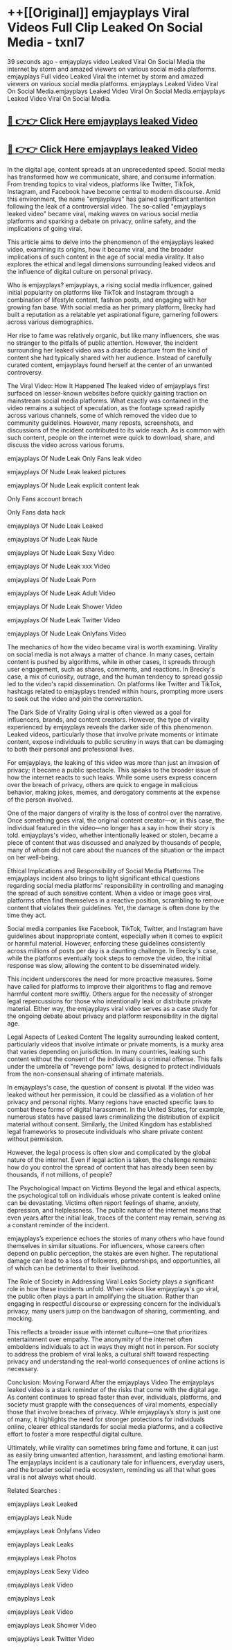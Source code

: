 # ++[[Original]] emjayplays Viral Videos Full Clip Leaked On Social Media - txnl7<br>

39 seconds ago - emjayplays video Leaked Viral On Social Media the internet by storm and amazed viewers on various social media platforms.
emjayplays Full video Leaked Viral the internet by storm and amazed viewers on various social media platforms. emjayplays Leaked Video Viral On Social Media.emjayplays Leaked Video Viral On Social Media.emjayplays Leaked Video Viral On Social Media.<br>


## [🔴 👉👉 Click Here emjayplays leaked Video ](https://onlyclips.site?title=emjayplays&ref=git)

## [🔴 👉👉 Click Here emjayplays leaked Video ](https://onlyclips.site?title=emjayplays&ref=git)

In the digital age, content spreads at an unprecedented speed. Social media has transformed how we communicate, share, and consume information. From trending topics to viral videos, platforms like Twitter, TikTok, Instagram, and Facebook have become central to modern discourse. Amid this environment, the name "emjayplays" has gained significant attention following the leak of a controversial video. The so-called "emjayplays leaked video" became viral, making waves on various social media platforms and sparking a debate on privacy, online safety, and the implications of going viral.

This article aims to delve into the phenomenon of the emjayplays leaked video, examining its origins, how it became viral, and the broader implications of such content in the age of social media virality. It also explores the ethical and legal dimensions surrounding leaked videos and the influence of digital culture on personal privacy.

Who is emjayplays?
emjayplays, a rising social media influencer, gained initial popularity on platforms like TikTok and Instagram through a combination of lifestyle content, fashion posts, and engaging with her growing fan base. With social media as her primary platform, Brecky had built a reputation as a relatable yet aspirational figure, garnering followers across various demographics.

Her rise to fame was relatively organic, but like many influencers, she was no stranger to the pitfalls of public attention. However, the incident surrounding her leaked video was a drastic departure from the kind of content she had typically shared with her audience. Instead of carefully curated content, emjayplays found herself at the center of an unwanted controversy.

The Viral Video: How It Happened
The leaked video of emjayplays first surfaced on lesser-known websites before quickly gaining traction on mainstream social media platforms. What exactly was contained in the video remains a subject of speculation, as the footage spread rapidly across various channels, some of which removed the video due to community guidelines. However, many reposts, screenshots, and discussions of the incident contributed to its wide reach. As is common with such content, people on the internet were quick to download, share, and discuss the video across various forums.

emjayplays Of Nude Leak Only Fans leak video

emjayplays Of Nude Leak leaked pictures

emjayplays Of Nude Leak explicit content leak

Only Fans account breach

Only Fans data hack

emjayplays Of Nude Leak Leaked

emjayplays Of Nude Leak Nude

emjayplays Of Nude Leak Sexy Video

emjayplays Of Nude Leak xxx Video

emjayplays Of Nude Leak Porn

emjayplays Of Nude Leak Adult Video

emjayplays Of Nude Leak Shower Video

emjayplays Of Nude Leak Twitter Video

emjayplays Of Nude Leak Onlyfans Video

The mechanics of how the video became viral is worth examining. Virality on social media is not always a matter of chance. In many cases, certain content is pushed by algorithms, while in other cases, it spreads through user engagement, such as shares, comments, and reactions. In Brecky's case, a mix of curiosity, outrage, and the human tendency to spread gossip led to the video's rapid dissemination. On platforms like Twitter and TikTok, hashtags related to emjayplays trended within hours, prompting more users to seek out the video and join the conversation.

The Dark Side of Virality
Going viral is often viewed as a goal for influencers, brands, and content creators. However, the type of virality experienced by emjayplays reveals the darker side of this phenomenon. Leaked videos, particularly those that involve private moments or intimate content, expose individuals to public scrutiny in ways that can be damaging to both their personal and professional lives.

For emjayplays, the leaking of this video was more than just an invasion of privacy; it became a public spectacle. This speaks to the broader issue of how the internet reacts to such leaks. While some users express concern over the breach of privacy, others are quick to engage in malicious behavior, making jokes, memes, and derogatory comments at the expense of the person involved.

One of the major dangers of virality is the loss of control over the narrative. Once something goes viral, the original content creator—or, in this case, the individual featured in the video—no longer has a say in how their story is told. emjayplays's video, whether intentionally leaked or stolen, became a piece of content that was discussed and analyzed by thousands of people, many of whom did not care about the nuances of the situation or the impact on her well-being.

Ethical Implications and Responsibility of Social Media Platforms
The emjayplays incident also brings to light significant ethical questions regarding social media platforms' responsibility in controlling and managing the spread of such sensitive content. When a video or image goes viral, platforms often find themselves in a reactive position, scrambling to remove content that violates their guidelines. Yet, the damage is often done by the time they act.

Social media companies like Facebook, TikTok, Twitter, and Instagram have guidelines about inappropriate content, especially when it comes to explicit or harmful material. However, enforcing these guidelines consistently across millions of posts per day is a daunting challenge. In Brecky's case, while the platforms eventually took steps to remove the video, the initial response was slow, allowing the content to be disseminated widely.

This incident underscores the need for more proactive measures. Some have called for platforms to improve their algorithms to flag and remove harmful content more swiftly. Others argue for the necessity of stronger legal repercussions for those who intentionally leak or distribute private material. Either way, the emjayplays viral video serves as a case study for the ongoing debate about privacy and platform responsibility in the digital age.

Legal Aspects of Leaked Content
The legality surrounding leaked content, particularly videos that involve intimate or private moments, is a murky area that varies depending on jurisdiction. In many countries, leaking such content without the consent of the individual is a criminal offense. This falls under the umbrella of "revenge porn" laws, designed to protect individuals from the non-consensual sharing of intimate materials.

In emjayplays's case, the question of consent is pivotal. If the video was leaked without her permission, it could be classified as a violation of her privacy and personal rights. Many regions have enacted specific laws to combat these forms of digital harassment. In the United States, for example, numerous states have passed laws criminalizing the distribution of explicit material without consent. Similarly, the United Kingdom has established legal frameworks to prosecute individuals who share private content without permission.

However, the legal process is often slow and complicated by the global nature of the internet. Even if legal action is taken, the challenge remains: how do you control the spread of content that has already been seen by thousands, if not millions, of people?

The Psychological Impact on Victims
Beyond the legal and ethical aspects, the psychological toll on individuals whose private content is leaked online can be devastating. Victims often report feelings of shame, anxiety, depression, and helplessness. The public nature of the internet means that even years after the initial leak, traces of the content may remain, serving as a constant reminder of the incident.

emjayplays’s experience echoes the stories of many others who have found themselves in similar situations. For influencers, whose careers often depend on public perception, the stakes are even higher. The reputational damage can lead to a loss of followers, partnerships, and opportunities, all of which can be detrimental to their livelihood.

The Role of Society in Addressing Viral Leaks
Society plays a significant role in how these incidents unfold. When videos like emjayplays's go viral, the public often plays a part in amplifying the situation. Rather than engaging in respectful discourse or expressing concern for the individual’s privacy, many users jump on the bandwagon of sharing, commenting, and mocking.

This reflects a broader issue with internet culture—one that prioritizes entertainment over empathy. The anonymity of the internet often emboldens individuals to act in ways they might not in person. For society to address the problem of viral leaks, a cultural shift toward respecting privacy and understanding the real-world consequences of online actions is necessary.

Conclusion: Moving Forward After the emjayplays Video
The emjayplays leaked video is a stark reminder of the risks that come with the digital age. As content continues to spread faster than ever, individuals, platforms, and society must grapple with the consequences of viral moments, especially those that involve breaches of privacy. While emjayplays’s story is just one of many, it highlights the need for stronger protections for individuals online, clearer ethical standards for social media platforms, and a collective effort to foster a more respectful digital culture.

Ultimately, while virality can sometimes bring fame and fortune, it can just as easily bring unwanted attention, harassment, and lasting emotional harm. The emjayplays incident is a cautionary tale for influencers, everyday users, and the broader social media ecosystem, reminding us all that what goes viral is not always what should.

Related Searches :

emjayplays Leak Leaked

emjayplays Leak Nude

emjayplays Leak Onlyfans Video

emjayplays Leak Leaks

emjayplays Leak Photos

emjayplays Leak Sexy Video

emjayplays Leak Video

emjayplays Leak

emjayplays Leak Video

emjayplays Leak Shower Video

emjayplays Leak Twitter Video

